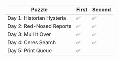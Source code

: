 | Puzzle                                 | First  | Second |
|----------------------------------------|--------|--------|
| Day 1: Historian Hysteria              |   ✅   |   ✅   |
| Day 2: Red-Nosed Reports               |   ✅   |   ✅   |
| Day 3: Mull It Over                    |   ✅   |   ✅   |
| Day 4: Ceres Search                    |   ✅   |   ✅   |
| Day 5: Print Queue                     |   ✅   |        |

